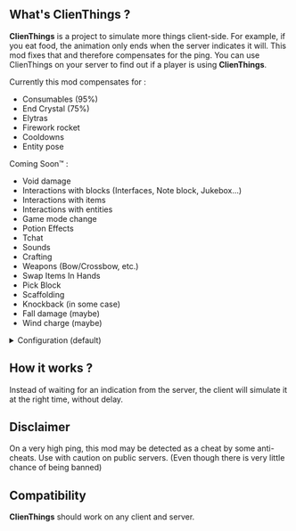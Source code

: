 ## What's ClienThings ?
**ClienThings** is a project to simulate more things client-side.
For example, if you eat food, the animation only ends when the server indicates it will.
This mod fixes that and therefore compensates for the ping.
You can use ClienThings on your server to find out if a player is using **ClienThings**.

Currently this mod compensates for :
- Consumables (95%)
- End Crystal (75%)
- Elytras
- Firework rocket
- Cooldowns
- Entity pose

Coming Soon™ :
- Void damage
- Interactions with blocks (Interfaces, Note block, Jukebox...)
- Interactions with items
- Interactions with entities
- Game mode change
- Potion Effects
- Tchat
- Sounds
- Crafting
- Weapons (Bow/Crossbow, etc.)
- Swap Items In Hands
- Pick Block
- Scaffolding
- Knockback (in some case)
- Fall damage (maybe)
- Wind charge (maybe)


<details>
<summary>Configuration (default)</summary>
  
```
#consumables: Enables or disables consumable prediction
#consumables_MaxDistance: Maximum distance (in blocks) between the client and the server for the end-of-consumption sound(s) to be ignored
#consumables_MaxTime: Maximum time (in ms) the server has to play the end-of-consumption sound(s) to be ignored
#cooldowns: Enables or disables cooldowns prediction
#debugMode: Debug mode (for developers)
#elytras: Enables or disables elytras prediction
#firework: Enables or disables firework prediction
#firework_MaxDistance: Maximum distance (in blocks) between the client and the server for the firework sound to be ignored
#firework_MaxTime: Maximum time (in ms) the server has to delete the firework
#pose: Enables or disables pose prediction
#optout: Enables or disables the opt-out

consumables=true
consumables_MaxDistance=0.2
consumables_MaxTime=3200
cooldowns=true
debugMode=true
elytras=true
firework=true
firework_MaxDistance=2.0
firework_MaxTime=3200
optout=true
pose=true
```

</details>

## How it works ?
Instead of waiting for an indication from the server, the client will simulate it at the right time, without delay.

## Disclaimer
On a very high ping, this mod may be detected as a cheat by some anti-cheats. Use with caution on public servers. (Even though there is very little chance of being banned)

## Compatibility
**ClienThings** should work on any client and server.
